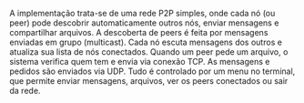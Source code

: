 A implementação trata-se de uma rede P2P simples, onde cada nó (ou peer) pode descobrir automaticamente outros nós, enviar mensagens e compartilhar arquivos. A descoberta de peers é feita por mensagens enviadas em grupo (multicast). Cada nó escuta mensagens dos outros e atualiza sua lista de nós conectados. Quando um peer pede um arquivo, o sistema verifica quem tem e envia via conexão TCP. As mensagens e pedidos são enviados via UDP. Tudo é controlado por um menu no terminal, que permite enviar mensagens, arquivos, ver os peers conectados ou sair da rede.
